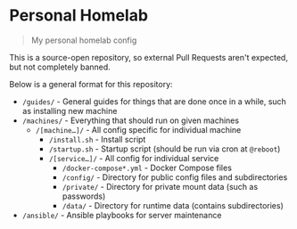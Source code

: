 # Personal Homelab

> My personal homelab config

This is a source-open repository, so external Pull Requests aren't expected, but not completely banned.

Below is a general format for this repository:

- `/guides/` - General guides for things that are done once in a while, such as installing new machine
- `/machines/` - Everything that should run on given machines
  - `/[machine…]/` - All config specific for individual machine
    - `/install.sh` - Install script
    - `/startup.sh` - Startup script (should be run via cron at `@reboot`)
    - `/[service…]/` - All config for individual service
      - `/docker-compose*.yml` - Docker Compose files
      - `/config/` - Directory for public config files and subdirectories
      - `/private/` - Directory for private mount data (such as passwords)
      - `/data/` - Directory for runtime data (contains subdirectories)
- `/ansible/` - Ansible playbooks for server maintenance
